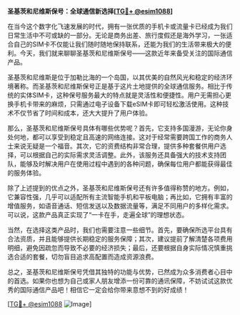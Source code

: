 **圣基茨和尼维斯保号：全球通信新选择[[TG💪+ @esim1088](https://t.me/s/esim1088)]**

在当今这个数字化飞速发展的时代，拥有一张优质的手机卡或流量卡已经成为我们日常生活中不可或缺的一部分。无论是商务出差、旅行度假还是海外学习，一张适合自己的SIM卡不仅能让我们随时随地保持联系，还能为我们的生活带来极大的便利。今天，我们就来聊聊圣基茨和尼维斯保号——这款近年来备受关注的国际通信产品。

圣基茨和尼维斯是位于加勒比海的一个岛国，以其优美的自然风光和稳定的经济环境著称。而圣基茨和尼维斯保号正是基于这片土地提供的全球通信服务。相比于传统的实体SIM卡，这种保号服务最大的特点就是灵活性和便捷性。用户无需担心更换手机卡带来的麻烦，只需通过电子设备下载eSIM卡即可轻松激活使用。这种技术不仅节省了时间和成本，还大大提升了用户体验。

那么，圣基茨和尼维斯保号具体有哪些优势呢？首先，它支持多国漫游，无论你身处何地，都可以享受到稳定且高速的网络连接。这对于经常需要跨国工作的商务人士来说无疑是一个福音。其次，它的资费结构非常合理，提供多种套餐供用户选择，可以根据自己的实际需求灵活调整。此外，该服务还具备强大的技术支持团队，能够及时解决用户在使用过程中遇到的各种问题，确保每位用户都能获得最佳的服务体验。

除了上述提到的优点之外，圣基茨和尼维斯保号还有许多值得称赞的地方。例如，它兼容性强，几乎可以适配所有主流智能手机和平板电脑；再比如，它拥有丰富的增值服务，如语音通话、短信发送以及数据流量等，满足不同用户的多样化需求。可以说，这款产品真正实现了“一卡在手，走遍全球”的理想状态。

当然，在选择这类产品时，我们也需要注意一些细节。首先，要确保所选平台具有合法资质，并且能够提供长期稳定的服务保障；其次，建议提前了解清楚各项费用明细，避免因疏忽而导致不必要的经济损失；最后，还要根据自身实际情况慎重挑选合适的套餐，切勿盲目追求高配置而造成资源浪费。

总之，圣基茨和尼维斯保号凭借其独特的功能与优势，已然成为众多消费者心目中的首选。如果你也想为自己或家人朋友增添一份可靠的通讯保障，不妨试试这款优秀的国际通信产品吧！相信它一定会给你带来意想不到的好成绩！

[[TG💪+ @esim1088](https://t.me/s/esim1088) ![Image](https://i.postimg.cc/4NQfJmqS/Snipaste-2025-05-13-00-14-12.png)]